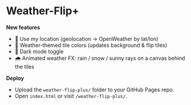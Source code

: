 # Weather-Flip+

**New features**
- 📍 Use my location (geolocation → OpenWeather by lat/lon)
- 🎨 Weather-themed tile colors (updates background & flip tiles)
- 🌙 Dark mode toggle
- 🌧️ Animated weather FX: rain / snow / sunny rays on a canvas behind the tiles

**Deploy**
- Upload the `weather-flip-plus/` folder to your GitHub Pages repo.
- Open `index.html` or visit `/weather-flip-plus/`.
